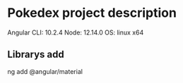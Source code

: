 # Pokedex project description

  Angular CLI: 10.2.4
  Node: 12.14.0
  OS: linux x64

## Librarys add

  ng add @angular/material